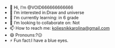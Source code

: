 - 👋 Hi, I’m @VOID666666666666
- 👀 I’m interested in:Draw and universe
- 🌱 I’m currently learning: in 6 grade
- 💞️ I’m looking to collaborate on: Not
- 📫 How to reach me: koliesnikkarolina@gmail.com
- 😄 Pronouns:?😑
- ⚡ Fun fact:I have a blue eyes.

<!---
VOID666666666666/VOID666666666666 is a ✨ special ✨ repository because its `README.md` (this file) appears on your GitHub profile.
You can click the Preview link to take a look at your changes.
--->

